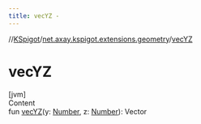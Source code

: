 ```yaml
---
title: vecYZ -
---
```

//[KSpigot](../index.md)/[net.axay.kspigot.extensions.geometry](index.md)/[vecYZ](vec-y-z.md)



# vecYZ  
[jvm]  
Content  
fun [vecYZ](vec-y-z.md)(y: [Number](https://kotlinlang.org/api/latest/jvm/stdlib/kotlin/-number/index.html), z: [Number](https://kotlinlang.org/api/latest/jvm/stdlib/kotlin/-number/index.html)): Vector  



